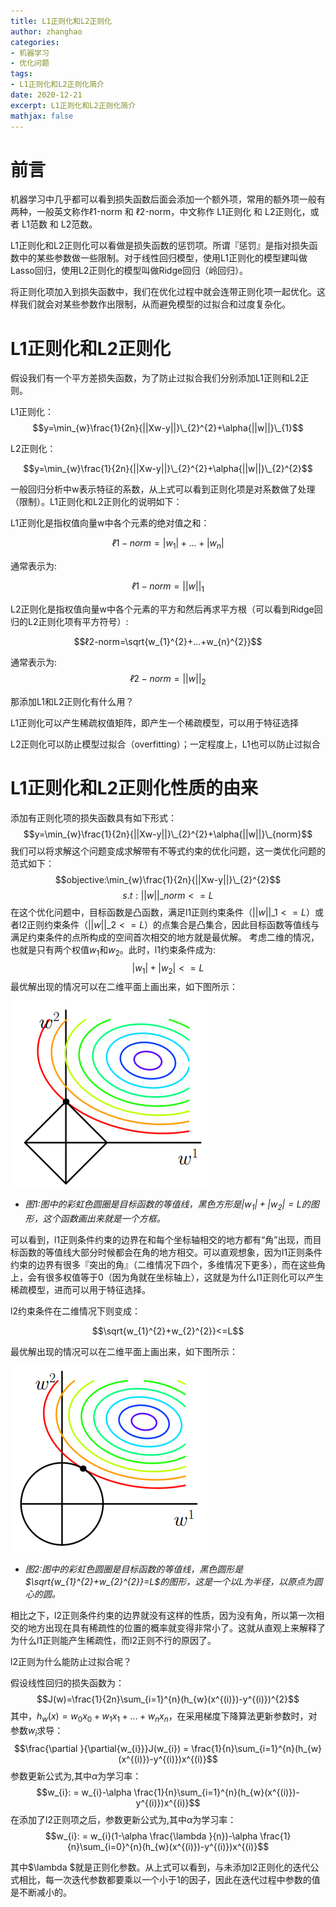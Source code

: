 ```yaml
---
title: L1正则化和L2正则化
author: zhanghao
categories:
- 机器学习
- 优化问题
tags: 
- L1正则化和L2正则化简介 
date: 2020-12-21 
excerpt: L1正则化和L2正则化简介
mathjax: false
---
```


<script type="text/x-mathjax-config">
    MathJax.Hub.Config({
    "HTML-CSS": { 
        preferredFont: "TeX", 
        availableFonts: ["STIX","TeX"], 
        linebreaks: { automatic:true }, 
        EqnChunk: (MathJax.Hub.Browser.isMobile ? 10 : 50) 
    },
    tex2jax: { 
        inlineMath: [ ["$", "$"], ["\\(","\\)"] ], 
        processEscapes: true, 
        ignoreClass: "tex2jax_ignore|dno",
        skipTags: ['script', 'noscript', 'style', 'textarea', 'pre', 'code']
    },
    TeX: {  
        equationNumbers: { autoNumber: "AMS" },
        noUndefined: { attributes: { mathcolor: "red", mathbackground: "#FFEEEE", mathsize: "90%" } }, 
        Macros: { href: "{}" } 
    },
    messageStyle: "none"
    }); 
</script>
<!-- 给MathJax元素添加has-jax class -->
<script type="text/x-mathjax-config">
    MathJax.Hub.Queue(function() {
        var all = MathJax.Hub.getAllJax(), i;
        for(i=0; i < all.length; i += 1) {
            all[i].SourceElement().parentNode.className += ' has-jax';
        }
    });
</script>
<!-- 通过连接CDN加载MathJax的js代码 -->
<script type="text/javascript" async
  src="https://cdnjs.cloudflare.com/ajax/libs/mathjax/2.7.1/MathJax.js?config=TeX-MML-AM_CHTML">
</script>

# 前言

机器学习中几乎都可以看到损失函数后面会添加一个额外项，常用的额外项一般有两种，一般英文称作ℓ1​-norm 和 ℓ2​-norm，中文称作 L1正则化 和 L2正则化，或者 L1范数 和 L2范数。

L1正则化和L2正则化可以看做是损失函数的惩罚项。所谓『惩罚』是指对损失函数中的某些参数做一些限制。对于线性回归模型，使用L1正则化的模型建叫做Lasso回归，使用L2正则化的模型叫做Ridge回归（岭回归）。

将正则化项加入到损失函数中，我们在优化过程中就会连带正则化项一起优化。这样我们就会对某些参数作出限制，从而避免模型的过拟合和过度复杂化。
# L1正则化和L2正则化

假设我们有一个平方差损失函数，为了防止过拟合我们分别添加L1正则和L2正则。

L1正则化：
$$y=\min_{w}\frac{1}{2n}{||Xw-y||}\_{2}^{2}+\alpha{||w||}\_{1}$$

L2正则化：

$$y=\min_{w}\frac{1}{2n}{||Xw-y||}\_{2}^{2}+\alpha{||w||}\_{2}^{2}$$

一般回归分析中w表示特征的系数，从上式可以看到正则化项是对系数做了处理（限制）。L1正则化和L2正则化的说明如下：
    
L1正则化是指权值向量w中各个元素的绝对值之和：

$$ℓ1​-norm=|w_{1}|+...+|w_{n}|$$

通常表示为: 

$$ℓ1​-norm=||w||_{1}$$

L2正则化是指权值向量w中各个元素的平方和然后再求平方根（可以看到Ridge回归的L2正则化项有平方符号）:

$$ℓ2​-norm=\sqrt{w_{1}^{2}+...+w_{n}^{2}}$$

通常表示为: 
$$ℓ2-norm=||w||_{2}$$

那添加L1和L2正则化有什么用？

L1正则化可以产生稀疏权值矩阵，即产生一个稀疏模型，可以用于特征选择

L2正则化可以防止模型过拟合（overfitting）；一定程度上，L1也可以防止过拟合

# L1正则化和L2正则化性质的由来
添加有正则化项的损失函数具有如下形式：
$$y=\min_{w}\frac{1}{2n}{||Xw-y||}\_{2}^{2}+\alpha{||w||}\_{norm}$$
我们可以将求解这个问题变成求解带有不等式约束的优化问题，这一类优化问题的范式如下： 
$$objective:\min_{w}\frac{1}{2n}{||Xw-y||}\_{2}^{2}$$
$$s.t:{||w||}\_{norm}<=L$$
在这个优化问题中，目标函数是凸函数，满足l1正则约束条件（${||w||}\_{1}<=L$）或者l2正则约束条件（${||w||}\_{2}<=L$）的点集合是凸集合，因此目标函数​等值线与满足约束条件的点所构成的空间首次相交的地方就是最优解。
考虑二维的情况，也就是只有两个权值$w_{1}$和$w_{2}$。此时，l1约束条件成为:
$$|w_{1}|+|w_{2}|<=L$$
最优解出现的情况可以在二维平面上画出来，如下图所示：

![图1](/pic/zhanghao/l1norm/aHR0cDovL2ltZy5ibG9nLmNzZG4ubmV0LzIwMTYwOTA0MTg0NDI4NDU5.png)
* *图1:图中的彩虹色圆圈是目标函数​的等值线，黑色方形是$|w_{1}|+|w_{2}|=L$的图形，这个函数画出来就是一个方框。*

可以看到，l1正则条件约束的边界在和每个坐标轴相交的地方都有“角”出现，而目标函数的等值线大部分时候都会在角的地方相交。可以直观想象，因为l1正则条件约束的边界有很多『突出的角』（二维情况下四个，多维情况下更多），而在这些角上，会有很多权值等于0（因为角就在坐标轴上），这就是为什么l1正则化可以产生稀疏模型，进而可以用于特征选择。

l2约束条件在二维情况下则变成：

$$\sqrt{w_{1}^{2}+w_{2}^{2}}<=L$$

最优解出现的情况可以在二维平面上画出来，如下图所示：

![图2](/pic/zhanghao/l1norm/aHR0cDovL2ltZy5ibG9nLmNzZG4ubmV0LzIwMTYwOTA0MTg0NjQ2OTYz.png)
* *图2:图中的彩虹色圆圈是目标函数​的等值线，黑色圆形是$\sqrt{w_{1}^{2}+w_{2}^{2}}=L$的图形，这是一个以L为半径，以原点为圆心的圆。*

相比之下，l2正则条件约束的边界就没有这样的性质，因为没有角，所以第一次相交的地方出现在具有稀疏性的位置的概率就变得非常小了。这就从直观上来解释了为什么l1正则能产生稀疏性，而l2正则不行的原因了。

l2正则为什么能防止过拟合呢？

假设线性回归的损失函数为：
$$J(w)=\frac{1}{2n}\sum_{i=1}^{n}(h_{w}(x^{(i)})-y^{(i)})^{2}$$
其中，$h_{w}(x)=w_{0}x_{0}+w_{1}x_{1}+...+w_{n}x_{n}$，在采用梯度下降算法更新参数时，对参数$w_{i}$求导：
$$\frac{\partial }{\partial{w_{i}}}J(w_{i}) = \frac{1}{n}\sum_{i=1}^{n}(h_{w}(x^{(i)})-y^{(i)})x^{(i)}$$
参数更新公式为,其中$\alpha$为学习率：
$$w_{i}: = w_{i}-\alpha \frac{1}{n}\sum_{i=1}^{n}(h_{w}(x^{(i)})-y^{(i)})x^{(i)}$$
在添加了l2正则项之后，参数更新公式为,其中$\alpha$为学习率：
$$w_{i}: = w_{i}(1-\alpha \frac{\lambda }{n})-\alpha \frac{1}{n}\sum_{i=0}^{n}(h_{w}(x^{(i)})-y^{(i)})x^{(i)}$$

其中$\lambda $就是正则化参数。从上式可以看到，与未添加l2正则化的迭代公式相比，每一次迭代参数都要乘以一个小于1的因子，因此在迭代过程中参数的值是不断减小的。

